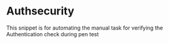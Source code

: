# Authsecurity
This snippet is for automating the manual task for verifying  the Authentication check during pen test
